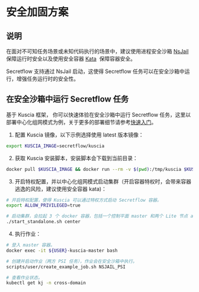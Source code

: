 # 安全加固方案

## 说明

在面对不可知任务场景或未知代码执行的场景中，建议使用进程安全沙箱 [NsJail](https://github.com/google/nsjail) 保障运行时安全以及使用安全容器 [Kata](https://github.com/kata-containers/kata-containers)  保障容器安全。

Secretflow 支持通过 NsJail 启动，这使得 Secretflow 任务可以在安全沙箱中运行，增强任务运行时的安全性。

## 在安全沙箱中运行 Secretflow 任务

基于 Kuscia 框架， 你可以快速体验在安全沙箱中运行 Secretflow 任务，这里以部署中心化组网模式为例，关于更多的部署细节请参考[快速入门](../getting_started/quickstart_cn.md)。

1. 配置 Kuscia 镜像，以下示例选择使用 latest 版本镜像：

```bash
export KUSCIA_IMAGE=secretflow/kuscia
```

2. 获取 Kuscia 安装脚本，安装脚本会下载到当前目录：

```bash
docker pull $KUSCIA_IMAGE && docker run --rm -v $(pwd):/tmp/kuscia $KUSCIA_IMAGE cp -f /home/kuscia/scripts/deploy/start_standalone.sh /tmp/kuscia
```

3. 开启特权配置，并以中心化组网模式启动集群（开启容器特权时，会带来容器逃逸的风险，建议使用安全容器 kata)：

```bash
# 开启特权配置，使得 Kuscia 可以通过特权方式启动 Secretflow 容器。
export ALLOW_PRIVILEGED=true

# 启动集群，会拉起 3 个 docker 容器，包括一个控制平面 master 和两个 Lite 节点 alice 和 bob。
./start_standalone.sh center
```

4. 执行作业：

```bash
# 登入 master 容器。
docker exec -it ${USER}-kuscia-master bash

# 创建并启动作业（两方 PSI 任务），作业会在安全沙箱中执行。
scripts/user/create_example_job.sh NSJAIL_PSI

# 查看作业状态。
kubectl get kj -n cross-domain
```
